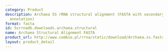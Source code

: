```yaml
---
category: Product
description: Archaea 5S rRNA structural alignment (FASTA with secondary structure
  annotation)
format: fasta
id: 5srrnadb.downloads.archaea.structural
name: Archaea Structural Alignment FASTA
product_url: http://www.combio.pl/rrna/static/download/Archaea.ss.fasta
layout: product_detail
---
```

